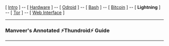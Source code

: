 [ [Intro](README.md) ] -- [ [Hardware](thundroid_01_hardware.md) ] -- [ [Odroid](thundroid_02_odroid.md) ] -- [ [Bash](thundroid_03_bash.md) ] -- [ [Bitcoin](thundroid_04_bitcoin.md) ] -- [ **Lightning** ] -- [ [Tor](thundroid_06_tor.md) ] -- [ [Web Interface](thundroid_07_webinterface.md) ]

--------
### Manveer's Annotated :zap:Thundroid:zap: Guide
--------